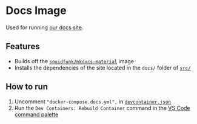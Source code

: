# Docs Image

Used for running [our docs site](https://github.com/UBCSailbot/docs).

## Features

- Builds off the [`squidfunk/mkdocs-material`](https://hub.docker.com/r/squidfunk/mkdocs-material) image
- Installs the dependencies of the site located in the `docs/` folder of [`src/`](../../src/)

## How to run

1. Uncomment `"docker-compose.docs.yml",` in [`devcontainer.json`](./devcontainer.json)
2. Run the `Dev Containers: Rebuild Container` command in the
   [VS Code command palette](https://code.visualstudio.com/docs/getstarted/userinterface#_command-palette)
